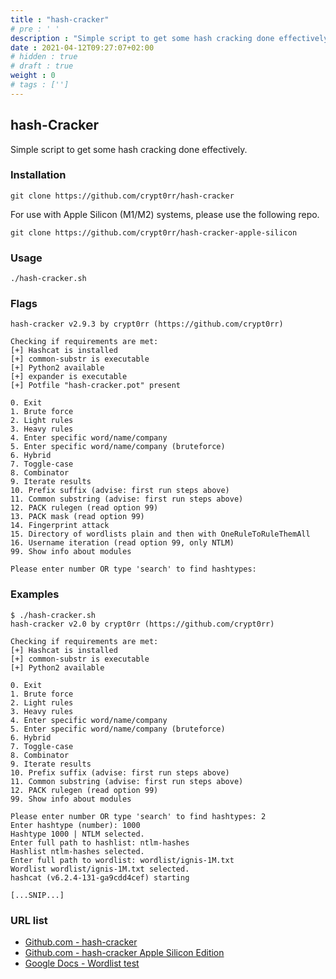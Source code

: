 ```yaml
---
title : "hash-cracker"
# pre : ' '
description : "Simple script to get some hash cracking done effectively."
date : 2021-04-12T09:27:07+02:00
# hidden : true
# draft : true
weight : 0
# tags : ['']
---
```


## hash-Cracker

Simple script to get some hash cracking done effectively.

### Installation

```plain
git clone https://github.com/crypt0rr/hash-cracker
```

For use with Apple Silicon (M1/M2) systems, please use the following repo.

```plain
git clone https://github.com/crypt0rr/hash-cracker-apple-silicon
```

### Usage

```plain
./hash-cracker.sh
```

### Flags

```plain
hash-cracker v2.9.3 by crypt0rr (https://github.com/crypt0rr)

Checking if requirements are met:
[+] Hashcat is installed
[+] common-substr is executable
[+] Python2 available
[+] expander is executable
[+] Potfile "hash-cracker.pot" present

0. Exit
1. Brute force
2. Light rules
3. Heavy rules
4. Enter specific word/name/company
5. Enter specific word/name/company (bruteforce)
6. Hybrid
7. Toggle-case
8. Combinator
9. Iterate results
10. Prefix suffix (advise: first run steps above)
11. Common substring (advise: first run steps above)
12. PACK rulegen (read option 99)
13. PACK mask (read option 99)
14. Fingerprint attack
15. Directory of wordlists plain and then with OneRuleToRuleThemAll
16. Username iteration (read option 99, only NTLM)
99. Show info about modules

Please enter number OR type 'search' to find hashtypes:
```

### Examples

```plain
$ ./hash-cracker.sh       
hash-cracker v2.0 by crypt0rr (https://github.com/crypt0rr)

Checking if requirements are met:
[+] Hashcat is installed
[+] common-substr is executable
[+] Python2 available

0. Exit
1. Brute force
2. Light rules
3. Heavy rules
4. Enter specific word/name/company
5. Enter specific word/name/company (bruteforce)
6. Hybrid
7. Toggle-case
8. Combinator
9. Iterate results
10. Prefix suffix (advise: first run steps above)
11. Common substring (advise: first run steps above)
12. PACK rulegen (read option 99)
99. Show info about modules

Please enter number OR type 'search' to find hashtypes: 2
Enter hashtype (number): 1000
Hashtype 1000 | NTLM selected.
Enter full path to hashlist: ntlm-hashes
Hashlist ntlm-hashes selected.
Enter full path to wordlist: wordlist/ignis-1M.txt
Wordlist wordlist/ignis-1M.txt selected.
hashcat (v6.2.4-131-ga9cdd4cef) starting

[...SNIP...]
```

### URL list

* [Github.com - hash-cracker](https://github.com/crypt0rr/hash-cracker)
* [Github.com - hash-cracker Apple Silicon Edition](https://github.com/crypt0rr/hash-cracker-apple-silicon)
* [Google Docs - Wordlist test](https://docs.google.com/spreadsheets/d/1qQNwggWIWtL-m0EYrRg_vdwHOrZCY-SnWcYTwQN0fMk/edit)
